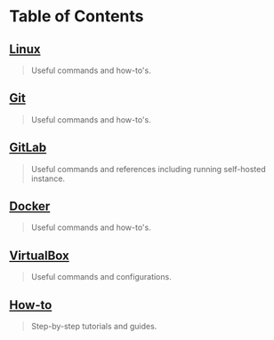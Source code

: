# Table of Contents

## [Linux](./docs/linux.md)

> Useful commands and how-to's.

## [Git](./docs/git.md)

> Useful commands and how-to's.

## [GitLab](./docs/gitlab/index.md)

> Useful commands and references including running self-hosted instance.

## [Docker](./docs/docker/index.md)

> Useful commands and how-to's.

## [VirtualBox](./docs/virtualbox.md)

> Useful commands and configurations.

## [How-to](./docs/how-to/index.md)

> Step-by-step tutorials and guides.
